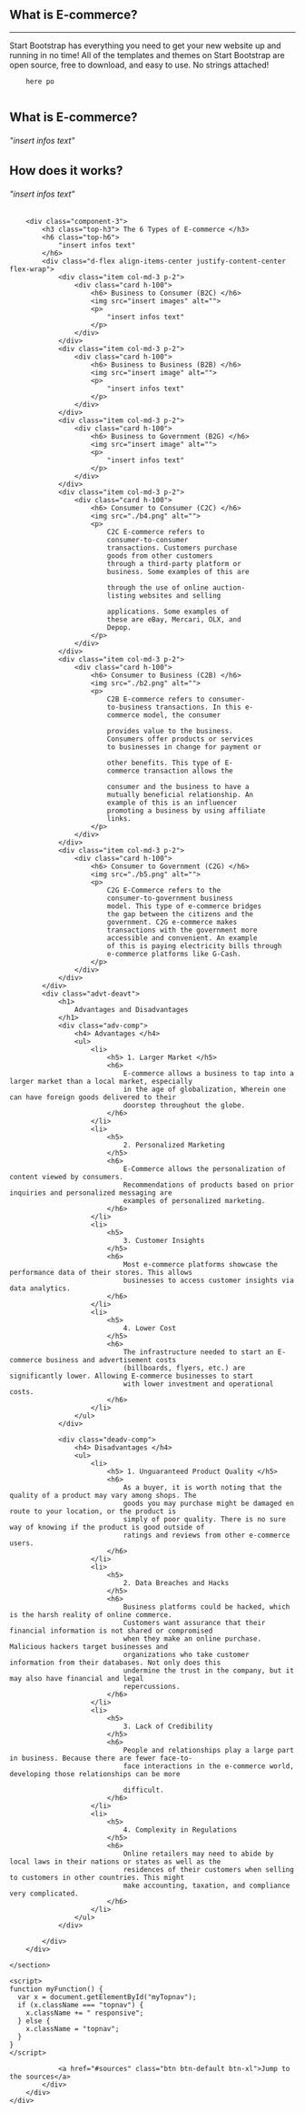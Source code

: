 <section class="bg-primary" id="ecommerce">
    <div class="container">
        <div class="row">
            <div class="col-lg-8 col-lg-offset-2 text-center">
                <h2 class="section-heading">What is E-commerce?</h2>
                <hr class="light">
                <p class="text-faded">Start Bootstrap has everything you need to get your new website up and running in no time! All of the templates and themes on Start Bootstrap are open source, free to download, and easy to use. No strings attached!</p>
                
        here po 

<!DOCTYPE html>
<html lang="en">
<head>
       </div>
        <div class="components">
            <div class="img-side">
                <img src="insert image" alt="">
            </div>
            <div class="text-side">
                <h1>
                    What is E-commerce?
                </h1>
                <h6>
                    "insert infos text"
                </h6>
            </div>
        </div>
        <div class="component-2">
            <h1>
                How does it works?
            </h1>
            <h6>
                "insert infos text"
            </h6>
        </div>

        <div class="component-3">
            <h3 class="top-h3"> The 6 Types of E-commerce </h3>
            <h6 class="top-h6">
                "insert infos text"
            </h6>
            <div class="d-flex align-items-center justify-content-center flex-wrap">
                <div class="item col-md-3 p-2">
                    <div class="card h-100">
                        <h6> Business to Consumer (B2C) </h6>
                        <img src="insert images" alt="">
                        <p>
                            "insert infos text"
                        </p>
                    </div>
                </div>
                <div class="item col-md-3 p-2">
                    <div class="card h-100">
                        <h6> Business to Business (B2B) </h6>
                        <img src="insert image" alt="">
                        <p>
                            "insert infos text"
                        </p>
                    </div>
                </div>
                <div class="item col-md-3 p-2">
                    <div class="card h-100">
                        <h6> Business to Government (B2G) </h6>
                        <img src="insert image" alt="">
                        <p>
                            "insert infos text"
                        </p>
                    </div>
                </div>
                <div class="item col-md-3 p-2">
                    <div class="card h-100">
                        <h6> Consumer to Consumer (C2C) </h6>
                        <img src="./b4.png" alt="">
                        <p>
                            C2C E-commerce refers to
                            consumer-to-consumer
                            transactions. Customers purchase
                            goods from other customers
                            through a third-party platform or
                            business. Some examples of this are
                            
                            through the use of online auction-
                            listing websites and selling
                            
                            applications. Some examples of
                            these are eBay, Mercari, OLX, and
                            Depop.
                        </p>
                    </div>
                </div>
                <div class="item col-md-3 p-2">
                    <div class="card h-100">
                        <h6> Consumer to Business (C2B) </h6>
                        <img src="./b2.png" alt="">
                        <p>
                            C2B E-commerce refers to consumer-
                            to-business transactions. In this e-
                            commerce model, the consumer
                            
                            provides value to the business.
                            Consumers offer products or services
                            to businesses in change for payment or
                            
                            other benefits. This type of E-
                            commerce transaction allows the
                            
                            consumer and the business to have a
                            mutually beneficial relationship. An
                            example of this is an influencer
                            promoting a business by using affiliate
                            links.
                        </p>
                    </div>
                </div>
                <div class="item col-md-3 p-2">
                    <div class="card h-100">
                        <h6> Consumer to Government (C2G) </h6>
                        <img src="./b5.png" alt="">
                        <p>
                            C2G E-Commerce refers to the
                            consumer-to-government business
                            model. This type of e-commerce bridges
                            the gap between the citizens and the
                            government. C2G e-commerce makes
                            transactions with the government more
                            accessible and convenient. An example
                            of this is paying electricity bills through
                            e-commerce platforms like G-Cash.
                        </p>
                    </div>
                </div>
            </div>
            <div class="advt-deavt">
                <h1>
                    Advantages and Disadvantages
                </h1>
                <div class="adv-comp">
                    <h4> Advantages </h4>
                    <ul>
                        <li>
                            <h5> 1. Larger Market </h5>
                            <h6> 
                                E-commerce allows a business to tap into a larger market than a local market, especially
                                in the age of globalization, Wherein one can have foreign goods delivered to their
                                doorstep throughout the globe.
                            </h6>
                        </li>
                        <li>
                            <h5>
                                2. Personalized Marketing
                            </h5>
                            <h6>
                                E-Commerce allows the personalization of content viewed by consumers.
                                Recommendations of products based on prior inquiries and personalized messaging are
                                examples of personalized marketing.
                            </h6>
                        </li>
                        <li>
                            <h5>
                                3. Customer Insights
                            </h5>
                            <h6>
                                Most e-commerce platforms showcase the performance data of their stores. This allows
                                businesses to access customer insights via data analytics.
                            </h6>
                        </li>
                        <li>
                            <h5>
                                4. Lower Cost
                            </h5>
                            <h6>
                                The infrastructure needed to start an E-commerce business and advertisement costs
                                (billboards, flyers, etc.) are significantly lower. Allowing E-commerce businesses to start
                                with lower investment and operational costs.
                            </h6>
                        </li>
                    </ul>
                </div>

                <div class="deadv-comp">
                    <h4> Disadvantages </h4>
                    <ul>
                        <li>
                            <h5> 1. Unguaranteed Product Quality </h5>
                            <h6> 
                                As a buyer, it is worth noting that the quality of a product may vary among shops. The
                                goods you may purchase might be damaged en route to your location, or the product is
                                simply of poor quality. There is no sure way of knowing if the product is good outside of
                                ratings and reviews from other e-commerce users.
                            </h6>
                        </li>
                        <li>
                            <h5>
                                2. Data Breaches and Hacks
                            </h5>
                            <h6>
                                Business platforms could be hacked, which is the harsh reality of online commerce.
                                Customers want assurance that their financial information is not shared or compromised
                                when they make an online purchase. Malicious hackers target businesses and
                                organizations who take customer information from their databases. Not only does this
                                undermine the trust in the company, but it may also have financial and legal
                                repercussions.
                            </h6>
                        </li>
                        <li>
                            <h5>
                                3. Lack of Credibility
                            </h5>
                            <h6>
                                People and relationships play a large part in business. Because there are fewer face-to-
                                face interactions in the e-commerce world, developing those relationships can be more
                                
                                difficult.
                            </h6>
                        </li>
                        <li>
                            <h5>
                                4. Complexity in Regulations
                            </h5>
                            <h6>
                                Online retailers may need to abide by local laws in their nations or states as well as the
                                residences of their customers when selling to customers in other countries. This might
                                make accounting, taxation, and compliance very complicated.
                            </h6>
                        </li>
                    </ul>
                </div>
                
            </div>
        </div>
    
    </section>

    <script>
    function myFunction() {
      var x = document.getElementById("myTopnav");
      if (x.className === "topnav") {
        x.className += " responsive";
      } else {
        x.className = "topnav";
      }
    }
    </script>
</body>
</html>
                
                <a href="#sources" class="btn btn-default btn-xl">Jump to the sources</a>
            </div>
        </div>
    </div>
</section>
